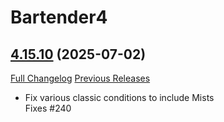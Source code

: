 # Bartender4

## [4.15.10](https://github.com/Nevcairiel/Bartender4/tree/4.15.10) (2025-07-02)
[Full Changelog](https://github.com/Nevcairiel/Bartender4/compare/4.15.9...4.15.10) [Previous Releases](https://github.com/Nevcairiel/Bartender4/releases)

- Fix various classic conditions to include Mists  
    Fixes #240  
